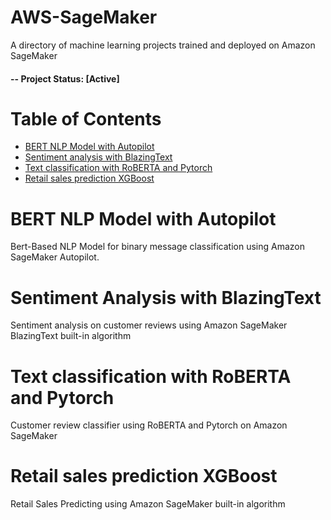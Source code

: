 # AWS-SageMaker
A directory of machine learning projects trained and deployed on Amazon SageMaker

#### -- Project Status: [Active]

# Table of Contents
- [BERT NLP Model with Autopilot](#bert-nlp-model-with-autopilot)
- [Sentiment analysis with BlazingText](#sentiment-analysis-with-blazingtext)
- [Text classification with RoBERTA and Pytorch](#text-classification-with-roberta-and-pytorch)
- [Retail sales prediction XGBoost](#retail-sales-prediction-xgboost)

# BERT NLP Model with Autopilot

Bert-Based NLP Model for binary message classification using Amazon SageMaker Autopilot.

# Sentiment Analysis with BlazingText

Sentiment analysis on customer reviews using Amazon SageMaker BlazingText built-in algorithm

# Text classification with RoBERTA and Pytorch

Customer review classifier using RoBERTA and Pytorch on Amazon SageMaker 

# Retail sales prediction XGBoost

Retail Sales Predicting using Amazon SageMaker built-in algorithm
